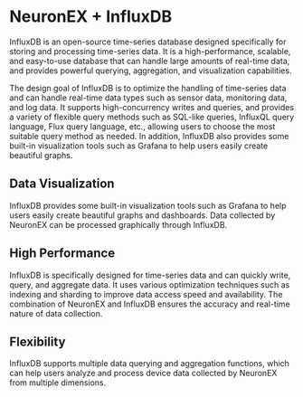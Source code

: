 # NeuronEX + InfluxDB

InfluxDB is an open-source time-series database designed specifically for storing and processing time-series data. It is a high-performance, scalable, and easy-to-use database that can handle large amounts of real-time data, and provides powerful querying, aggregation, and visualization capabilities.

The design goal of InfluxDB is to optimize the handling of time-series data and can handle real-time data types such as sensor data, monitoring data, and log data. It supports high-concurrency writes and queries, and provides a variety of flexible query methods such as SQL-like queries, InfluxQL query language, Flux query language, etc., allowing users to choose the most suitable query method as needed. In addition, InfluxDB also provides some built-in visualization tools such as Grafana to help users easily create beautiful graphs.

## Data Visualization

InfluxDB provides some built-in visualization tools such as Grafana to help users easily create beautiful graphs and dashboards. Data collected by NeuronEX can be processed graphically through InfluxDB.

## High Performance

InfluxDB is specifically designed for time-series data and can quickly write, query, and aggregate data. It uses various optimization techniques such as indexing and sharding to improve data access speed and availability. The combination of NeuronEX and InfluxDB ensures the accuracy and real-time nature of data collection.

## Flexibility

InfluxDB supports multiple data querying and aggregation functions, which can help users analyze and process device data collected by NeuronEX from multiple dimensions.